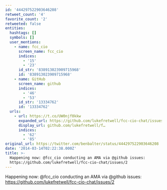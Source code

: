 ```yaml
---
id: '444297522903646208'
retweet_count: '4'
favorite_count: '2'
retweeted: false
entities:
  hashtags: []
  symbols: []
  user_mentions:
    - name: fcc_cio
      screen_name: fcc_cio
      indices:
        - '15'
        - '23'
      id_str: '838913023909715968'
      id: '838913023909715968'
    - name: GitHub
      screen_name: github
      indices:
        - '46'
        - '53'
      id_str: '13334762'
      id: '13334762'
  urls:
    - url: https://t.co/UW0njf0kkw
      expanded_url: https://github.com/lukefretwell/fcc-cio-chat/issues/2
      display_url: github.com/lukefretwell/f…
      indices:
        - '62'
        - '85'
original_url: https://twitter.com/benbalter/status/444297522903646208
date: '2014-03-14T02:22:38.000Z'
title: >-
  Happening now: @fcc_cio conducting an AMA via @github issues:
  https://github.com/lukefretwell/fcc-cio-chat/issues/2
---
```


Happening now: @fcc_cio conducting an AMA via @github issues: https://github.com/lukefretwell/fcc-cio-chat/issues/2